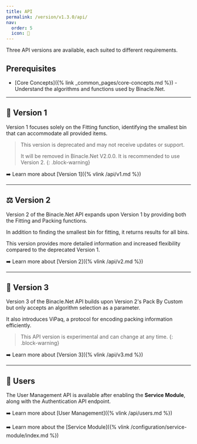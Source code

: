 ```yaml
---
title: API
permalink: /version/v1.3.0/api/
nav:
  order: 5
  icon: 📡
---
```


Three API versions are available, each suited to different requirements.

## Prerequisites

- [Core Concepts]({% link _common_pages/core-concepts.md %}) - Understand the algorithms and functions used by Binacle.Net.

---

## 🚨 Version 1
Version 1 focuses solely on the Fitting function, identifying the smallest bin that can accommodate all provided items.

> This version is deprecated and may not receive updates or support.
> 
> It will be removed in Binacle.Net V2.0.0.
> It is recommended to use Version 2.
{: .block-warning}

➡️ Learn more about [Version 1]({% vlink /api/v1.md %})

---

## ⚖️ Version 2
Version 2 of the Binacle.Net API expands upon Version 1 by providing both the Fitting and Packing functions. 

In addition to finding the smallest bin for fitting, it returns results for all bins. 

This version provides more detailed information and increased flexibility compared to the deprecated Version 1.

➡️ Learn more about [Version 2]({% vlink /api/v2.md %})

---

## 🧪 Version 3 
Version 3 of the Binacle.Net API builds upon Version 2's Pack By Custom but only accepts an algorithm selection as a parameter. 

It also introduces ViPaq, a protocol for encoding packing information efficiently.

> This API version is experimental and can change at any time.
{: .block-warning}

➡️ Learn more about [Version 3]({% vlink /api/v3.md %})

---

## 👥 Users
The User Management API is available after enabling the **Service Module**, along with the Authentication API endpoint.

➡️ Learn more about [User Management]({% vlink /api/users.md %})

➡️ Learn more about the [Service Module]({% vlink /configuration/service-module/index.md %})

